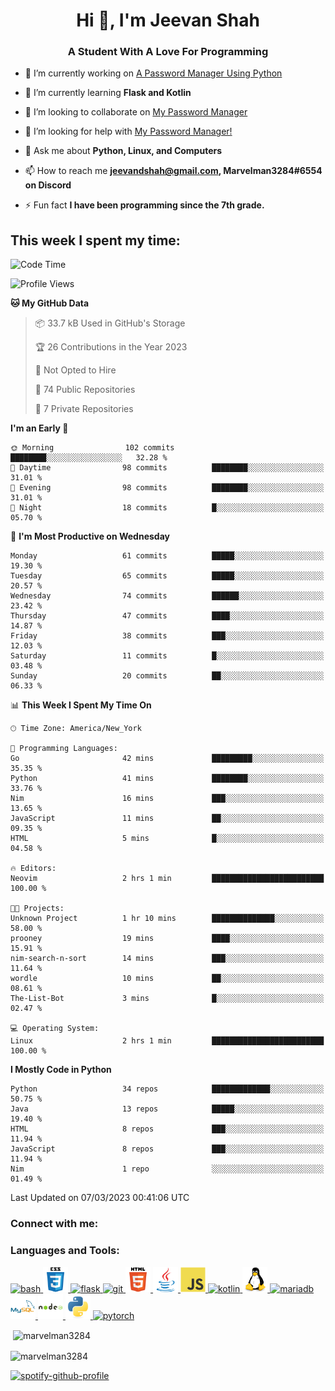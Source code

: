 <h1 align="center">Hi 👋, I'm Jeevan Shah</h1>
<h3 align="center">A Student With A Love For Programming</h3>

- 🔭 I’m currently working on [A Password Manager Using Python](https://github.com/marvelman3284/Python-Password-Manager)

- 🌱 I’m currently learning **Flask and Kotlin**

- 👯 I’m looking to collaborate on [My Password Manager](https://github.com/marvelman3284/Python-Password-Manager)

- 🤝 I’m looking for help with [My Password Manager!](https://github.com/marvelman3284/Python-Password-Manager)

- 💬 Ask me about **Python, Linux, and Computers**

- 📫 How to reach me **jeevandshah@gmail.com, Marvelman3284#6554 on Discord**

- ⚡ Fun fact **I have been programming since the 7th grade.**

## This week I spent my time:

<!--START_SECTION:waka-->
![Code Time](http://img.shields.io/badge/Code%20Time-333%20hrs%2053%20mins-blue)

![Profile Views](http://img.shields.io/badge/Profile%20Views-0-blue)

**🐱 My GitHub Data** 

> 📦 33.7 kB Used in GitHub's Storage 
 > 
> 🏆 26 Contributions in the Year 2023
 > 
> 🚫 Not Opted to Hire
 > 
> 📜 74 Public Repositories 
 > 
> 🔑 7 Private Repositories 
 > 
**I'm an Early 🐤** 

```text
🌞 Morning                102 commits         ████████░░░░░░░░░░░░░░░░░   32.28 % 
🌆 Daytime                98 commits          ████████░░░░░░░░░░░░░░░░░   31.01 % 
🌃 Evening                98 commits          ████████░░░░░░░░░░░░░░░░░   31.01 % 
🌙 Night                  18 commits          █░░░░░░░░░░░░░░░░░░░░░░░░   05.70 % 
```
📅 **I'm Most Productive on Wednesday** 

```text
Monday                   61 commits          █████░░░░░░░░░░░░░░░░░░░░   19.30 % 
Tuesday                  65 commits          █████░░░░░░░░░░░░░░░░░░░░   20.57 % 
Wednesday                74 commits          ██████░░░░░░░░░░░░░░░░░░░   23.42 % 
Thursday                 47 commits          ████░░░░░░░░░░░░░░░░░░░░░   14.87 % 
Friday                   38 commits          ███░░░░░░░░░░░░░░░░░░░░░░   12.03 % 
Saturday                 11 commits          █░░░░░░░░░░░░░░░░░░░░░░░░   03.48 % 
Sunday                   20 commits          ██░░░░░░░░░░░░░░░░░░░░░░░   06.33 % 
```


📊 **This Week I Spent My Time On** 

```text
🕑︎ Time Zone: America/New_York

💬 Programming Languages: 
Go                       42 mins             █████████░░░░░░░░░░░░░░░░   35.35 % 
Python                   41 mins             ████████░░░░░░░░░░░░░░░░░   33.76 % 
Nim                      16 mins             ███░░░░░░░░░░░░░░░░░░░░░░   13.65 % 
JavaScript               11 mins             ██░░░░░░░░░░░░░░░░░░░░░░░   09.35 % 
HTML                     5 mins              █░░░░░░░░░░░░░░░░░░░░░░░░   04.58 % 

🔥 Editors: 
Neovim                   2 hrs 1 min         █████████████████████████   100.00 % 

🐱‍💻 Projects: 
Unknown Project          1 hr 10 mins        ██████████████░░░░░░░░░░░   58.00 % 
prooney                  19 mins             ████░░░░░░░░░░░░░░░░░░░░░   15.91 % 
nim-search-n-sort        14 mins             ███░░░░░░░░░░░░░░░░░░░░░░   11.64 % 
wordle                   10 mins             ██░░░░░░░░░░░░░░░░░░░░░░░   08.61 % 
The-List-Bot             3 mins              █░░░░░░░░░░░░░░░░░░░░░░░░   02.47 % 

💻 Operating System: 
Linux                    2 hrs 1 min         █████████████████████████   100.00 % 
```

**I Mostly Code in Python** 

```text
Python                   34 repos            █████████████░░░░░░░░░░░░   50.75 % 
Java                     13 repos            █████░░░░░░░░░░░░░░░░░░░░   19.40 % 
HTML                     8 repos             ███░░░░░░░░░░░░░░░░░░░░░░   11.94 % 
JavaScript               8 repos             ███░░░░░░░░░░░░░░░░░░░░░░   11.94 % 
Nim                      1 repo              ░░░░░░░░░░░░░░░░░░░░░░░░░   01.49 % 
```




 Last Updated on 07/03/2023 00:41:06 UTC
<!--END_SECTION:waka-->

<h3 align="left">Connect with me:</h3>
<p align="left">

</p>

<h3 align="left">Languages and Tools:</h3>
<p align="left"> <a href="https://www.gnu.org/software/bash/" target="_blank"> <img src="https://www.vectorlogo.zone/logos/gnu_bash/gnu_bash-icon.svg" alt="bash" width="40" height="40"/> </a> <a href="https://www.w3schools.com/css/" target="_blank"> <img src="https://raw.githubusercontent.com/devicons/devicon/master/icons/css3/css3-original-wordmark.svg" alt="css3" width="40" height="40"/> </a> <a href="https://flask.palletsprojects.com/" target="_blank"> <img src="https://www.vectorlogo.zone/logos/pocoo_flask/pocoo_flask-icon.svg" alt="flask" width="40" height="40"/> </a> <a href="https://git-scm.com/" target="_blank"> <img src="https://www.vectorlogo.zone/logos/git-scm/git-scm-icon.svg" alt="git" width="40" height="40"/> </a> <a href="https://www.w3.org/html/" target="_blank"> <img src="https://raw.githubusercontent.com/devicons/devicon/master/icons/html5/html5-original-wordmark.svg" alt="html5" width="40" height="40"/> </a> <a href="https://www.java.com" target="_blank"> <img src="https://raw.githubusercontent.com/devicons/devicon/master/icons/java/java-original.svg" alt="java" width="40" height="40"/> </a> <a href="https://developer.mozilla.org/en-US/docs/Web/JavaScript" target="_blank"> <img src="https://raw.githubusercontent.com/devicons/devicon/master/icons/javascript/javascript-original.svg" alt="javascript" width="40" height="40"/> </a> <a href="https://kotlinlang.org" target="_blank"> <img src="https://www.vectorlogo.zone/logos/kotlinlang/kotlinlang-icon.svg" alt="kotlin" width="40" height="40"/> </a> <a href="https://www.linux.org/" target="_blank"> <img src="https://raw.githubusercontent.com/devicons/devicon/master/icons/linux/linux-original.svg" alt="linux" width="40" height="40"/> </a> <a href="https://mariadb.org/" target="_blank"> <img src="https://www.vectorlogo.zone/logos/mariadb/mariadb-icon.svg" alt="mariadb" width="40" height="40"/> </a> <a href="https://www.mysql.com/" target="_blank"> <img src="https://raw.githubusercontent.com/devicons/devicon/master/icons/mysql/mysql-original-wordmark.svg" alt="mysql" width="40" height="40"/> </a> <a href="https://nodejs.org" target="_blank"> <img src="https://raw.githubusercontent.com/devicons/devicon/master/icons/nodejs/nodejs-original-wordmark.svg" alt="nodejs" width="40" height="40"/> </a> <a href="https://www.python.org" target="_blank"> <img src="https://raw.githubusercontent.com/devicons/devicon/master/icons/python/python-original.svg" alt="python" width="40" height="40"/> </a> <a href="https://pytorch.org/" target="_blank"> <img src="https://www.vectorlogo.zone/logos/pytorch/pytorch-icon.svg" alt="pytorch" width="40" height="40"/> </a> </p>


<p>&nbsp;<img align="center" src="https://github-readme-stats.vercel.app/api?username=marvelman3284&show_icons=true&locale=en&theme=blue-green" alt="marvelman3284" /></p>

<p><img align="center" src="https://github-readme-streak-stats.herokuapp.com/?user=marvelman3284&theme=blue-green" alt="marvelman3284" /></p>


[![spotify-github-profile](https://spotify-github-profile.vercel.app/api/view?uid=lp0lvf5zzesrwq2hdzmfnkjsq&cover_image=true&theme=default)](https://github.com/kittinan/spotify-github-profile)
